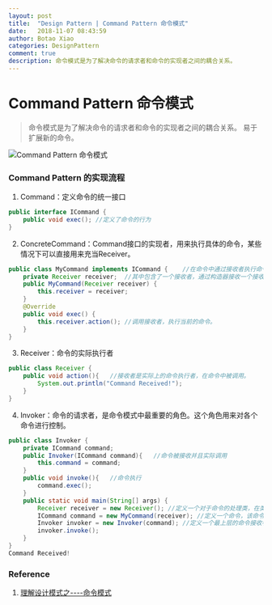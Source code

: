 ```yaml
---
layout: post
title:  "Design Pattern | Command Pattern 命令模式"
date:   2018-11-07 08:43:59
author: Botao Xiao
categories: DesignPattern
comment: true
description: 命令模式是为了解决命令的请求者和命令的实现者之间的耦合关系。
---
```

# Command Pattern 命令模式
> 命令模式是为了解决命令的请求者和命令的实现者之间的耦合关系。
> 易于扩展新的命令。

![Command Pattern 命令模式](https://i.imgur.com/yYJUjzu.png)

### Command Pattern 的实现流程
1. Command：定义命令的统一接口
```Java
public interface ICommand {
	public void exec();	//定义了命令的行为
}
```

2. ConcreteCommand：Command接口的实现者，用来执行具体的命令，某些情况下可以直接用来充当Receiver。
```Java
public class MyCommand implements ICommand {	//在命令中通过接收者执行命令。
	private Receiver receiver;	//其中包含了一个接收者，通过构造器接收一个接收者。
	public MyCommand(Receiver receiver) {
		this.receiver = receiver;
	}
	@Override
	public void exec() {
		this.receiver.action();	//调用接收者，执行当前的命令。
	}
}
```

3. Receiver：命令的实际执行者
```Java
public class Receiver {
	public void action(){	//接收者是实际上的命令执行者，在命令中被调用。
		System.out.println("Command Received!");
	}
}
```

4. Invoker：命令的请求者，是命令模式中最重要的角色。这个角色用来对各个命令进行控制。
```Java
public class Invoker {
	private ICommand command;
	public Invoker(ICommand command){	//命令被接收并且实际调用
		this.command = command;
	}
	public void invoke(){	//命令执行
		command.exec();
	}
	public static void main(String[] args) {
		Receiver receiver = new Receiver();	//定义一个对于命令的处理类，在类中定义命令执行的行为。
		ICommand command = new MyCommand(receiver);	//定义一个命令，该命令将会接收一个接收者，用于对命令的实际调用。
		Invoker invoker = new Invoker(command);	//定义一个最上层的命令接收者，接收命令。这个命令的实施者，他会对命令进行解析执行，并隐藏底层的实现，进行解耦。
		invoker.invoke();
	}
}
Command Received!
```

### Reference
1. [理解设计模式之----命令模式](https://www.cnblogs.com/konck/p/4199907.html)
